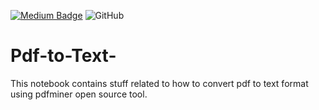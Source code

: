 [![Medium Badge](https://badgen.net/badge/icon/medium?icon=medium&label)](https://medium.com/@ratnasankeerthan)
![GitHub](https://img.shields.io/github/license/ratnasankeerthanreddy/Pdf-to-Text-)
# Pdf-to-Text-
This notebook contains  stuff related to how to convert pdf to text format using pdfminer open source tool.
